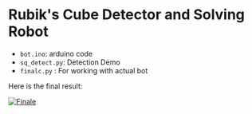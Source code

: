 # Rubik's Cube Detector and Solving Robot
* `bot.ino`: arduino code
* `sq_detect.py`: Detection Demo
* `finalc.py` : For working with actual bot

Here is the final result:

[![Finale](http://img.youtube.com/vi/JGgGqqnLRcE/0.jpg)](http://www.youtube.com/watch?v=JGgGqqnLRcE "Rubik's Cube Detection with OpenCV and Python!")
